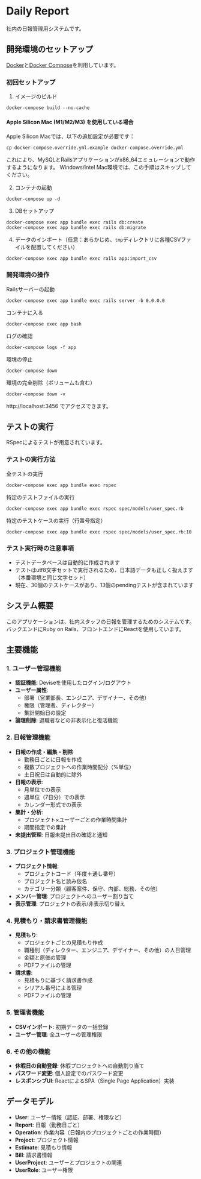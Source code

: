 # Daily Report

社内の日報管理用システムです。

## 開発環境のセットアップ

[Docker](https://www.docker.com/)と[Docker Compose](https://docs.docker.com/compose/)を利用しています。

### 初回セットアップ

1. イメージのビルド
```
docker-compose build --no-cache
```

#### Apple Silicon Mac (M1/M2/M3) を使用している場合

Apple Silicon Macでは、以下の追加設定が必要です：

```
cp docker-compose.override.yml.example docker-compose.override.yml
```

これにより、MySQLとRailsアプリケーションがx86_64エミュレーションで動作するようになります。
Windows/Intel Mac環境では、この手順はスキップしてください。

2. コンテナの起動
```
docker-compose up -d
```

3. DBセットアップ
```
docker-compose exec app bundle exec rails db:create
docker-compose exec app bundle exec rails db:migrate
```

4. データのインポート（任意：あらかじめ、`tmp`ディレクトリに各種CSVファイルを配置してください）
```
docker-compose exec app bundle exec rails app:import_csv
```

### 開発環境の操作

Railsサーバーの起動
```
docker-compose exec app bundle exec rails server -b 0.0.0.0
```

コンテナに入る
```
docker-compose exec app bash
```

ログの確認
```
docker-compose logs -f app
```

環境の停止
```
docker-compose down
```

環境の完全削除（ボリュームも含む）
```
docker-compose down -v
```

http://localhost:3456 でアクセスできます。

## テストの実行

RSpecによるテストが用意されています。

### テストの実行方法

全テストの実行
```
docker-compose exec app bundle exec rspec
```

特定のテストファイルの実行
```
docker-compose exec app bundle exec rspec spec/models/user_spec.rb
```

特定のテストケースの実行（行番号指定）
```
docker-compose exec app bundle exec rspec spec/models/user_spec.rb:10
```

### テスト実行時の注意事項

- テストデータベースは自動的に作成されます
- テストはutf8文字セットで実行されるため、日本語データも正しく扱えます（本番環境と同じ文字セット）
- 現在、30個のテストケースがあり、13個のpendingテストが含まれています

## システム概要

このアプリケーションは、社内スタッフの日報を管理するためのシステムです。バックエンドにRuby on Rails、フロントエンドにReactを使用しています。

## 主要機能

### 1. ユーザー管理機能
- **認証機能**: Deviseを使用したログイン/ログアウト
- **ユーザー属性**:
  - 部署（営業部長、エンジニア、デザイナー、その他）
  - 権限（管理者、ディレクター）
  - 集計開始日の設定
- **論理削除**: 退職者などの非表示化と復活機能

### 2. 日報管理機能
- **日報の作成・編集・削除**
  - 勤務日ごとに日報を作成
  - 複数プロジェクトへの作業時間配分（%単位）
  - 土日祝日は自動的に除外
- **日報の表示**:
  - 月単位での表示
  - 週単位（7日分）での表示
  - カレンダー形式での表示
- **集計・分析**:
  - プロジェクト×ユーザーごとの作業時間集計
  - 期間指定での集計
- **未提出管理**: 日報未提出日の確認と通知

### 3. プロジェクト管理機能
- **プロジェクト情報**:
  - プロジェクトコード（年度＋通し番号）
  - プロジェクト名と読み仮名
  - カテゴリー分類（顧客案件、保守、内部、総務、その他）
- **メンバー管理**: プロジェクトへのユーザー割り当て
- **表示管理**: プロジェクトの表示/非表示切り替え

### 4. 見積もり・請求書管理機能
- **見積もり**:
  - プロジェクトごとの見積もり作成
  - 職種別（ディレクター、エンジニア、デザイナー、その他）の人日管理
  - 金額と原価の管理
  - PDFファイルの管理
- **請求書**:
  - 見積もりに基づく請求書作成
  - シリアル番号による管理
  - PDFファイルの管理

### 5. 管理者機能
- **CSVインポート**: 初期データの一括登録
- **ユーザー管理**: 全ユーザーの管理権限

### 6. その他の機能
- **休暇日の自動登録**: 休暇プロジェクトへの自動割り当て
- **パスワード変更**: 個人設定でのパスワード変更
- **レスポンシブUI**: ReactによるSPA（Single Page Application）実装

## データモデル

- **User**: ユーザー情報（認証、部署、権限など）
- **Report**: 日報（勤務日ごと）
- **Operation**: 作業内容（日報内のプロジェクトごとの作業時間）
- **Project**: プロジェクト情報
- **Estimate**: 見積もり情報
- **Bill**: 請求書情報
- **UserProject**: ユーザーとプロジェクトの関連
- **UserRole**: ユーザー権限
